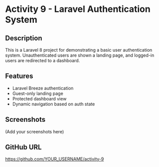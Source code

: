 # Activity 9 - Laravel Authentication System

## Description
This is a Laravel 8 project for demonstrating a basic user authentication system. Unauthenticated users are shown a landing page, and logged-in users are redirected to a dashboard.

## Features
- Laravel Breeze authentication
- Guest-only landing page
- Protected dashboard view
- Dynamic navigation based on auth state

## Screenshots
(Add your screenshots here)

## GitHub URL
https://github.com/YOUR_USERNAME/activity-9

